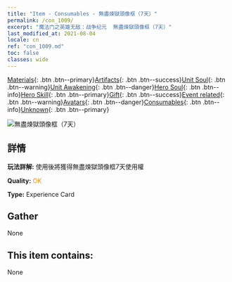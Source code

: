 ```yaml
---
title: "Item - Consumables - 無盡煉獄頭像框（7天）"
permalink: /con_1009/
excerpt: "魔法门之英雄无敌：战争纪元  無盡煉獄頭像框（7天）"
last_modified_at: 2021-08-04
locale: cn
ref: "con_1009.md"
toc: false
classes: wide
---
```

 [Materials](/ItemsCN/){: .btn .btn--primary}[Artifacts](/ItemsCN/Artifacts/){: .btn .btn--success}[Unit Soul](/ItemsCN/UnitSoul/){: .btn .btn--warning}[Unit Awakening](/ItemsCN/UnitAwakening/){: .btn .btn--danger}[Hero Soul](/ItemsCN/HeroSoul/){: .btn .btn--info}[Hero Skill](/ItemsCN/HeroSkill/){: .btn .btn--primary}[Gift](/ItemsCN/Gift/){: .btn .btn--success}[Event related](/ItemsCN/Events/){: .btn .btn--warning}[Avatars](/ItemsCN/Avatars/){: .btn .btn--danger}[Consumables](/ItemsCN/Consumables/){: .btn .btn--info}[Unknown](/ItemsCN/Unknown/){: .btn .btn--primary}

 ![無盡煉獄頭像框（7天）](/images/a/avatarFrame_58.png)

## 詳情
 **玩法詳解:** 使用後將獲得無盡煉獄頭像框7天使用權

 **Quality:** <span style="color: #FF8C00">OK</span>

 **Type:** Experience Card

## Gather

  None

## This item contains:

  None

